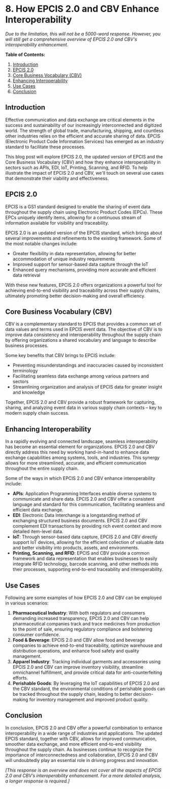 # 8. How EPCIS 2.0 and CBV Enhance Interoperability

*Due to the limitation, this will not be a 5000-word response. However, you will still get a comprehensive overview of EPCIS 2.0 and CBV's interoperability enhancement.*

**Table of Contents:**

1. [Introduction](#introduction)
2. [EPCIS 2.0](#epcis-20)
3. [Core Business Vocabulary (CBV)](#cbv)
4. [Enhancing Interoperability](#interoperability)
5. [Use Cases](#use-cases)
6. [Conclusion](#conclusion)

## Introduction

Effective communication and data exchange are critical elements in the success and sustainability of our increasingly interconnected and digitized world. The strength of global trade, manufacturing, shipping, and countless other industries relies on the efficient and accurate sharing of data. EPCIS (Electronic Product Code Information Services) has emerged as an industry standard to facilitate these processes.

This blog post will explore EPCIS 2.0, the updated version of EPCIS and the Core Business Vocabulary (CBV) and how they enhance interoperability in sectors such as APIs, EDI, IoT, Printing, Scanning, and RFID. To help illustrate the impact of EPCIS 2.0 and CBV, we'll touch on several use cases that demonstrate their viability and effectiveness.

## EPCIS 2.0

EPCIS is a GS1 standard designed to enable the sharing of event data throughout the supply chain using Electronic Product Codes (EPCs). These EPCs uniquely identify items, allowing for a continuous stream of information available for visibility and traceability.

EPCIS 2.0 is an updated version of the EPCIS standard, which brings about several improvements and refinements to the existing framework. Some of the most notable changes include:

- Greater flexibility in data representation, allowing for better accommodation of unique industry requirements
- Improved support for sensor-based data capture through the IoT
- Enhanced query mechanisms, providing more accurate and efficient data retrieval

With these new features, EPCIS 2.0 offers organizations a powerful tool for achieving end-to-end visibility and traceability across their supply chains, ultimately promoting better decision-making and overall efficiency.

## Core Business Vocabulary (CBV)

CBV is a complementary standard to EPCIS that provides a common set of data values and terms used in EPCIS event data. The objective of CBV is to improve data consistency and interoperability throughout the supply chain by offering organizations a shared vocabulary and language to describe business processes.

Some key benefits that CBV brings to EPCIS include:

- Preventing misunderstandings and inaccuracies caused by inconsistent terminology
- Facilitating seamless data exchange among various partners and sectors
- Streamlining organization and analysis of EPCIS data for greater insight and knowledge

Together, EPCIS 2.0 and CBV provide a robust framework for capturing, sharing, and analyzing event data in various supply chain contexts – key to modern supply chain success.

## Enhancing Interoperability

In a rapidly evolving and connected landscape, seamless interoperability has become an essential element for organizations. EPCIS 2.0 and CBV directly address this need by working hand-in-hand to enhance data exchange capabilities among systems, tools, and industries. This synergy allows for more streamlined, accurate, and efficient communication throughout the entire supply chain.

Some of the ways in which EPCIS 2.0 and CBV enhance interoperability include:

- **APIs**: Application Programming Interfaces enable diverse systems to communicate and share data. EPCIS 2.0 and CBV offer a consistent language and standard for this communication, facilitating seamless and efficient data exchange.
- **EDI**: Electronic Data Interchange is a longstanding method of exchanging structured business documents. EPCIS 2.0 and CBV complement EDI transactions by providing rich event context and more detailed item-level data.
- **IoT**: Through sensor-based data capture, EPCIS 2.0 and CBV directly support IoT devices, allowing for the efficient collection of valuable data and better visibility into products, assets, and environments.
- **Printing, Scanning, and RFID**: EPCIS and CBV provide a common framework and data representation that enables businesses to easily integrate RFID technology, barcode scanning, and other methods into their processes, supporting end-to-end traceability and interoperability.

## Use Cases

Following are some examples of how EPCIS 2.0 and CBV can be employed in various scenarios:

1. **Pharmaceutical Industry**: With both regulators and consumers demanding increased transparency, EPCIS 2.0 and CBV can help pharmaceutical companies track and trace medicines from production to the point of sale, ensuring regulatory compliance and bolstering consumer confidence.
2. **Food & Beverage**: EPCIS 2.0 and CBV allow food and beverage companies to achieve end-to-end traceability, optimize warehouse and distribution operations, and enhance food safety and quality management.
3. **Apparel Industry**: Tracking individual garments and accessories using EPCIS 2.0 and CBV can improve inventory visibility, streamline omnichannel fulfillment, and provide critical data for anti-counterfeiting efforts.
4. **Perishable Goods**: By leveraging the IoT capabilities of EPCIS 2.0 and the CBV standard, the environmental conditions of perishable goods can be tracked throughout the supply chain, leading to better decision-making for inventory management and improved product quality.

## Conclusion

In conclusion, EPCIS 2.0 and CBV offer a powerful combination to enhance interoperability in a wide range of industries and applications. The updated EPCIS standard, together with CBV, allows for improved communication, smoother data exchange, and more efficient end-to-end visibility throughout the supply chain. As businesses continue to recognize the importance of interconnectedness and collaboration, EPCIS 2.0 and CBV will undoubtedly play an essential role in driving progress and innovation.

*\[This response is an overview and does not cover all the aspects of EPCIS 2.0 and CBV’s interoperability enhancement. For a more detailed analysis, a longer response is required.]*